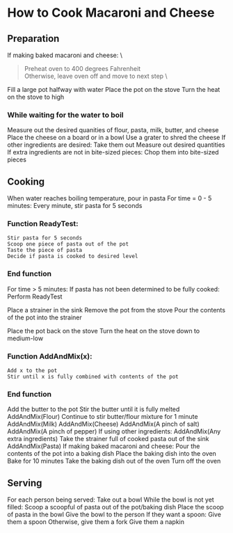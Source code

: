 # How to Cook Macaroni and Cheese

## Preparation
If making baked macaroni and cheese: \
   > Preheat oven to 400 degrees Fahrenheit \
    Otherwise, leave oven off and move to next step \

Fill a large pot halfway with water
Place the pot on the stove
Turn the heat on the stove to high

### While waiting for the water to boil
Measure out the desired quanities of flour, pasta, milk, butter, and cheese
Place the cheese on a board or in a bowl
Use a grater to shred the cheese
If other ingredients are desired:
    Take them out
    Measure out desired quantities
    If extra ingredients are not in bite-sized pieces:
        Chop them into bite-sized pieces

## Cooking
When water reaches boiling temperature, pour in pasta
For time = 0 - 5 minutes:
        Every minute, stir pasta for 5 seconds

### Function ReadyTest:
    Stir pasta for 5 seconds
    Scoop one piece of pasta out of the pot
    Taste the piece of pasta
    Decide if pasta is cooked to desired level
### End function

For time > 5 minutes:
    If pasta has not been determined to be fully cooked:
        Perform ReadyTest

Place a strainer in the sink
Remove the pot from the stove
Pour the contents of the pot into the strainer

Place the pot back on the stove
Turn the heat on the stove down to medium-low

### Function AddAndMix(x):
    Add x to the pot
    Stir until x is fully combined with contents of the pot
### End function
Add the butter to the pot
Stir the butter until it is fully melted
AddAndMix(Flour)
Continue to stir butter/flour mixture for 1 minute
AddAndMix(Milk)
AddAndMix(Cheese)
AddAndMix(A pinch of salt)
AddAndMix(A pinch of pepper)
If using other ingredients:
    AddAndMix(Any extra ingredients)
Take the strainer full of cooked pasta out of the sink
AddAndMix(Pasta)
If making baked macaroni and cheese:
    Pour the contents of the pot into a baking dish
    Place the baking dish into the oven
    Bake for 10 minutes
    Take the baking dish out of the oven
    Turn off the oven

## Serving
For each person being served:
    Take out a bowl
    While the bowl is not yet filled:
        Scoop a scoopful of pasta out of the pot/baking dish
        Place the scoop of pasta in the bowl
    Give the bowl to the person
    If they want a spoon:
        Give them a spoon
    Otherwise, give them a fork
    Give them a napkin



